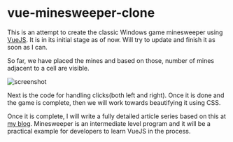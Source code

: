 # vue-minesweeper-clone

This is an attempt to create the classic Windows game minesweeper using [VueJS](https://vuejs.org). It is in its initial stage as of now. Will try to update and finish it as soon as I can.

So far, we have placed the mines and based on those, number of mines adjacent to a cell are visible.


![screenshot](https://i.imgur.com/u8ykx8w.png)


Next is the code for handling clicks(both left and right). Once it is done and the game is complete, then we will work towards beautifying it using CSS.

Once it is complete, I will write a fully detailed article series based on this at [my blog](https://vijayjoshi.org). Minesweeper is an intermediate level program and it will be a practical example for developers to learn VueJS in the process.
